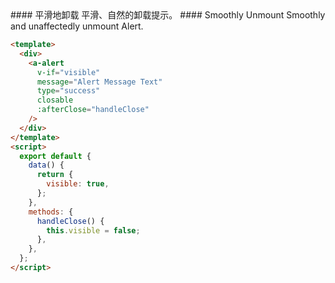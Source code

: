 <cn>
#### 平滑地卸载
平滑、自然的卸载提示。
</cn>

<us>
#### Smoothly Unmount
Smoothly and unaffectedly unmount Alert.
</us>

```html
<template>
  <div>
    <a-alert
      v-if="visible"
      message="Alert Message Text"
      type="success"
      closable
      :afterClose="handleClose"
    />
  </div>
</template>
<script>
  export default {
    data() {
      return {
        visible: true,
      };
    },
    methods: {
      handleClose() {
        this.visible = false;
      },
    },
  };
</script>
```
